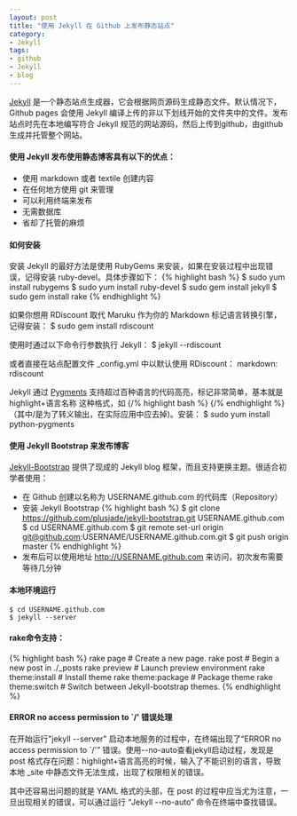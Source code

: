 ```yaml
---
layout: post
title: "使用 Jekyll 在 Github 上发布静态站点"
category: 
- Jekyll
tags:
- github
- Jekyll
- blog
---
```

[Jekyll](http://jekyllrb.com/) 是一个静态站点生成器，它会根据网页源码生成静态文件。默认情况下，Github pages 会使用 Jekyll 编译上传的非以下划线开始的文件夹中的文件。发布站点时先在本地编写符合 Jekyll 规范的网站源码，然后上传到github，由github生成并托管整个网站。

#### 使用 Jekyll 发布使用静态博客具有以下的优点：

 * 使用 markdown 或者 textile 创建内容
 * 在任何地方使用 git 来管理
 * 可以利用终端来发布
 * 无需数据库
 * 省却了托管的麻烦


#### 如何安装
安装 Jekyll 的最好方法是使用 RubyGems 来安装，如果在安装过程中出现错误，记得安装 ruby-devel。具体步骤如下：
{% highlight bash %}
$ sudo yum install rubygems
$ sudo yum install ruby-devel
$ sudo gem install jekyll
$ sudo gem install rake
{% endhighlight %}

如果你想用 RDiscount 取代 Maruku 作为你的 Markdown 标记语言转换引擎，记得安装：
	$ sudo gem install rdiscount


使用时通过以下命令行参数执行 Jekyll：
	$ jekyll --rdiscount

或者直接在站点配置文件 _config.yml 中以默认使用 RDiscount：
	markdown: rdiscount


Jekyll 通过 [Pygments](http://pygments.org/) 支持超过百种语言的代码高亮，标记非常简单，基本就是 highlight+语言名称 这种格式，如 {/% highlight bash %} {/% endhighlight %}（其中/是为了转义输出，在实际应用中应去掉)。安装：
	$ sudo yum install python-pygments

#### 使用 Jekyll Bootstrap 来发布博客
[Jekyll-Bootstrap](http://jekyllbootstrap.com/) 提供了现成的 Jekyll blog 框架，而且支持更换主题。很适合初学者使用：

 * 在 Github 创建以名称为 USERNAME.github.com 的代码库（Repository）
 * 安装 Jekyll Bootstrap
{% highlight bash %}
$ git clone https://github.com/plusjade/jekyll-bootstrap.git USERNAME.github.com
$ cd USERNAME.github.com
$ git remote set-url origin git@github.com:USERNAME/USERNAME.github.com.git
$ git push origin master
{% endhighlight %}
 * 发布后可以使用地址 http://USERNAME.github.com 来访问，初次发布需要等待几分钟

#### 本地环境运行
	$ cd USERNAME.github.com
	$ jekyll --server

#### rake命令支持：
{% highlight bash %}
rake page  # Create a new page.
rake post  # Begin a new post in ./_posts
rake preview  # Launch preview environment
rake theme:install  # Install theme
rake theme:package  # Package theme
rake theme:switch  # Switch between Jekyll-bootstrap themes.
{% endhighlight %}

#### ERROR no access permission to `/' 错误处理
在开始运行"jekyll --server" 启动本地服务的过程中，在终端出现了“ERROR no access permission to `/'” 错误。使用--no-auto查看jekyll启动过程，发现是 post 格式存在问题：highlight+语言高亮的时候，输入了不能识别的语言，导致本地 _site 中静态文件无法生成，出现了权限相关的错误。

其中还容易出问题的就是 YAML 格式的头部，在 post 的过程中应当尤为注意，一旦出现相关的错误，可以通过运行 “Jekyll --no-auto” 命令在终端中查找错误。




